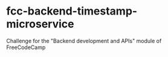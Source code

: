 # fcc-backend-timestamp-microservice
Challenge for the "Backend development and APIs" module of FreeCodeCamp
